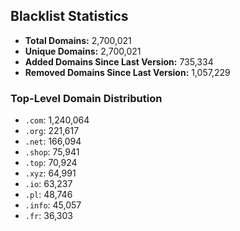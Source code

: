 ## Blacklist Statistics

- **Total Domains:** 2,700,021
- **Unique Domains:** 2,700,021
- **Added Domains Since Last Version:** 735,334
- **Removed Domains Since Last Version:** 1,057,229

### Top-Level Domain Distribution

-  `.com`: 1,240,064
-  `.org`: 221,617
-  `.net`: 166,094
-  `.shop`: 75,941
-  `.top`: 70,924
-  `.xyz`: 64,991
-  `.io`: 63,237
-  `.pl`: 48,746
-  `.info`: 45,057
-  `.fr`: 36,303
